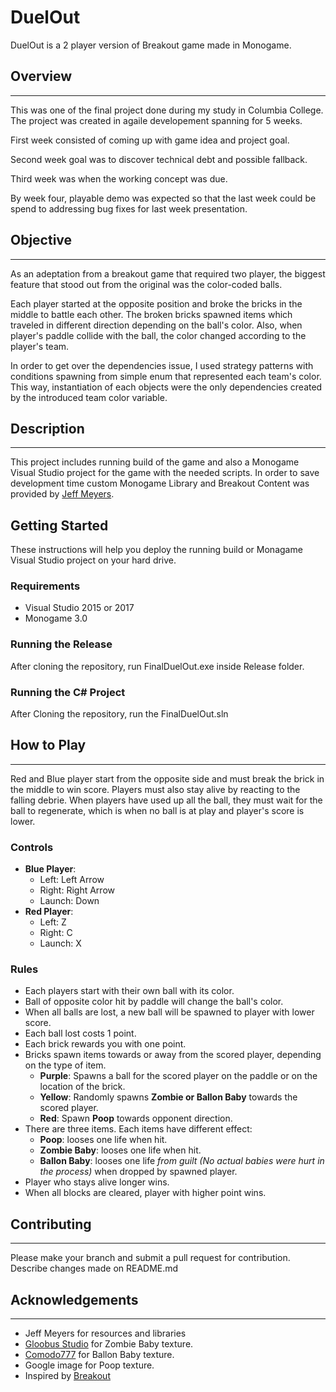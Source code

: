 # DuelOut
DuelOut is a 2 player version of Breakout game made in Monogame.

## Overview
------------
This was one of the final project done during my study in Columbia College. The project was created in agaile developement spanning for 5 weeks.

First week consisted of coming up with game idea and project goal.

Second week goal was to discover technical debt and possible fallback.

Third week was when the working concept was due.

By week four, playable demo was expected so that the last week could be spend to addressing bug fixes for last week presentation.

## Objective
------------
As an adeptation from a breakout game that required two player, the biggest feature that stood out from the original was the color-coded balls.

Each player started at the opposite position and broke the bricks in the middle to battle each other. The broken bricks spawned items which traveled in different direction depending on the ball's color. Also, when player's paddle collide with the ball, the color changed according to the player's team.

In order to get over the dependencies issue, I used strategy patterns with conditions spawning from simple enum that represented each team's color. This way, instantiation of each objects were the only dependencies created by the introduced team color variable.

## Description
---------------
This project includes running build of the game and also a Monogame Visual Studio project for the game with the needed scripts. In order to save development time  custom Monogame Library and Breakout Content was provided by [Jeff Meyers](https://github.com/dsp56001/MonogameBreakOut/tree/master/BreakoutTest/MonoGameLibrary).

## Getting Started
These instructions will help you deploy the running build or Monagame Visual Studio project on your hard drive.

### Requirements
* Visual Studio 2015 or 2017
* Monogame 3.0

### Running the Release
After cloning the repository, run FinalDuelOut.exe inside Release folder.

### Running the C# Project
After Cloning the repository, run the FinalDuelOut.sln

## How to Play
--------------
Red and Blue player start from the opposite side and must break the brick in the middle to win score. Players must also stay alive by reacting to the falling debrie. When players have used up all the ball, they must wait for the ball to regenerate, which is when no ball is at play and player's score is lower.

### Controls
* __Blue Player__:
  * Left: Left Arrow
  * Right: Right Arrow
  * Launch: Down
* __Red Player__:
  * Left: Z
  * Right: C
  * Launch: X
  
### Rules
* Each players start with their own ball with its color.
* Ball of opposite color hit by paddle will change the ball's color.
* When all balls are lost, a new ball will be spawned to player with lower score.
* Each ball lost costs 1 point.
* Each brick rewards you with one point.
* Bricks spawn items towards or away from the scored player, depending on the type of item.
  * **Purple**: Spawns a ball for the scored player on the paddle or on the location of the brick.
  * **Yellow**: Randomly spawns __Zombie or Ballon Baby__ towards the scored player.
  * **Red**: Spawn __Poop__ towards opponent direction.
* There are three items. Each items have different effect:
  * **Poop**: looses one life when hit.
  * **Zombie Baby**: looses one life when hit.
  * **Ballon Baby**: looses one life _from guilt (No actual babies were hurt in the process)_ when dropped by spawned player.
* Player who stays alive longer wins.
* When all blocks are cleared, player with higher point wins.

## Contributing
________________
Please make your branch and submit a pull request for contribution. Describe changes made on README.md

## Acknowledgements
________________
* Jeff Meyers for resources and libraries
* [Gloobus Studio](https://gloobus.net/baby-zombie/) for Zombie Baby texture.
* [Comodo777](https://www.dreamstime.com/comodo777_info) for Ballon Baby texture.
* Google image for Poop texture.
* Inspired by [Breakout](https://en.wikipedia.org/wiki/Breakout_(video_game))
